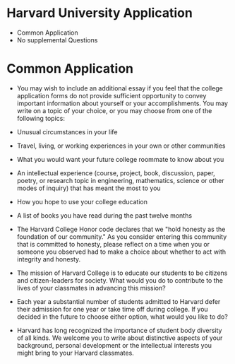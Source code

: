 # Harvard University Application
- Common Application
- No supplemental Questions

# Common Application

- You may wish to include an additional essay if you feel that the college application forms do not provide sufficient opportunity to convey important information about yourself or your accomplishments. You may write on a topic of your choice, or you may choose from one of the following topics:

- Unusual circumstances in your life

- Travel, living, or working experiences in your own or other communities

- What you would want your future college roommate to know about you

- An intellectual experience (course, project, book, discussion, paper, poetry, or research topic in engineering, mathematics, science or other modes of inquiry) that has meant the most to you

- How you hope to use your college education

- A list of books you have read during the past twelve months

- The Harvard College Honor code declares that we "hold honesty as the foundation of our community." As you consider entering this community that is committed to honesty, please reflect on a time when you or someone you observed had to make a choice about whether to act with integrity and honesty.

- The mission of Harvard College is to educate our students to be citizens and citizen-leaders for society. What would you do to contribute to the lives of your classmates in advancing this mission?

- Each year a substantial number of students admitted to Harvard defer their admission for one year or take time off during college. If you decided in the future to choose either option, what would you like to do?

- Harvard has long recognized the importance of student body diversity of all kinds. We welcome you to write about distinctive aspects of your background, personal development or the intellectual interests you might bring to your Harvard classmates.
